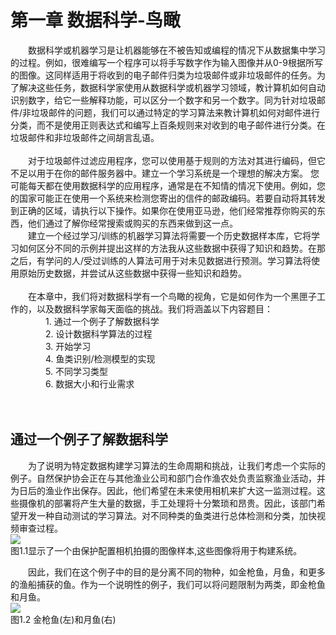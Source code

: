 
# 第一章     数据科学-鸟瞰
&emsp;&emsp;数据科学或机器学习是让机器能够在不被告知或编程的情况下从数据集中学习的过程。例如，很难编写一个程序可以将手写数字作为输入图像并从0-9根据所写的图像。这同样适用于将收到的电子邮件归类为垃圾邮件或非垃圾邮件的任务。为了解决这些任务，数据科学家使用从数据科学或机器学习领域，教计算机如何自动识别数字，给它一些解释功能，可以区分一个数字和另一个数字。同为针对垃圾邮件/非垃圾邮件的问题，我们可以通过特定的学习算法来教计算机如何对邮件进行分类，而不是使用正则表达式和编写上百条规则来对收到的电子邮件进行分类。在垃圾邮件和非垃圾邮件之间胡言乱语。<br><br>
&emsp;&emsp;对于垃圾邮件过滤应用程序，您可以使用基于规则的方法对其进行编码，但它不足以用于在你的邮件服务器中。建立一个学习系统是一个理想的解决方案。
您可能每天都在使用数据科学的应用程序，通常是在不知情的情况下使用。例如，您的国家可能正在使用一个系统来检测您寄出的信件的邮政编码。若要自动将其转发到正确的区域，请执行以下操作。如果你在使用亚马逊，他们经常推荐你购买的东西，他们通过了解你经常搜索或购买的东西来做到这一点。<br>
&emsp;&emsp;建立一个经过学习/训练的机器学习算法将需要一个历史数据样本库，它将学习如何区分不同的示例并提出这样的方法我从这些数据中获得了知识和趋势。在那之后，有学问的人/受过训练的人算法可用于对未见数据进行预测。学习算法将使用原始历史数据，并尝试从这些数据中获得一些知识和趋势。<br><br>
&emsp;&emsp;在本章中，我们将对数据科学有一个鸟瞰的视角，它是如何作为一个黑匣子工作的，以及数据科学家每天面临的挑战。我们将涵盖以下内容题目：
<br>
&emsp;&emsp;&emsp;&emsp;1.	通过一个例子了解数据科学<br>
&emsp;&emsp;&emsp;&emsp;2.	设计数据科学算法的过程<br>
&emsp;&emsp;&emsp;&emsp;3.	开始学习<br>
&emsp;&emsp;&emsp;&emsp;4.	鱼类识别/检测模型的实现<br>
&emsp;&emsp;&emsp;&emsp;5.	不同学习类型<br>
&emsp;&emsp;&emsp;&emsp;6.	数据大小和行业需求<br>
<br><br>
## 通过一个例子了解数据科学
&emsp;&emsp;为了说明为特定数据构建学习算法的生命周期和挑战，让我们考虑一个实际的例子。自然保护协会正在与其他渔业公司和部门合作渔农处负责监察渔业活动，并为日后的渔业作出保存。因此，他们希望在未来使用相机来扩大这一监测过程。这些摄像机的部署将产生大量的数据，手工处理将十分繁琐和昂贵。因此，该部门希望开发一种自动测试的学习算法。对不同种类的鱼类进行总体检测和分类，加快视频审查过程。<br>
![](https://github.com/computeryanjiusheng2018/infodlt/blob/master/content/chapter01/%E5%9B%BE%E7%89%871.png) <br>
图1.1显示了一个由保护配置相机拍摄的图像样本,这些图像将用于构建系统。<br>

&emsp;&emsp;因此，我们在这个例子中的目的是分离不同的物种，如金枪鱼，月鱼，和更多的渔船捕获的鱼。作为一个说明性的例子，我们可以将问题限制为两类，即金枪鱼和月鱼。<br>
![](https://github.com/computeryanjiusheng2018/infodlt/blob/master/content/chapter01/%E5%9B%BE%E7%89%871.png) <br>
图1.2 金枪鱼(左)和月鱼(右)<br>
